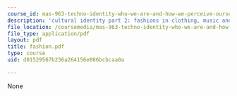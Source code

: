 ```yaml
---
course_id: mas-963-techno-identity-who-we-are-and-how-we-perceive-ourselves-and-others-spring-2002
description: 'cultural identity part 2: fashions in clothing, music and links'
file_location: /coursemedia/mas-963-techno-identity-who-we-are-and-how-we-perceive-ourselves-and-others-spring-2002/d01529567b236a264156e086bcbcaa0a_fashion.pdf
file_type: application/pdf
layout: pdf
title: fashion.pdf
type: course
uid: d01529567b236a264156e086bcbcaa0a

---
```

None
